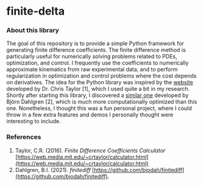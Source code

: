 # finite-delta

### About this library

The goal of this repository is to provide a simple Python framework for generating finite difference coefficients. 
The finite difference method is particularly useful for numerically solving problems related to PDEs, optimization, and control.
I frequently use the coefficients to numerically approximate kinematics from raw experimental data, and to perform regularization in optimization and control problems where the cost depends on derivatives.
The idea for the Python library was inspired by the [website](https://web.media.mit.edu/~crtaylor/calculator.html) developed by Dr. Chris Taylor \[1\], which I used quite a bit in my research.
Shortly after starting this library, I discovered a [similar one](https://github.com/bjodah/finitediff) developed by Björn Dahlgren \[2\], which is much more computationally optimized than this one.
Nonetheless, I thought this was a fun personal project, where I could throw in a few extra features and demos I personally thought were interesting to include.

### References

1. Taylor, C.R. (2016). *Finite Difference Coefficients Calculator* [https://web.media.mit.edu/~crtaylor/calculator.html](https://web.media.mit.edu/~crtaylor/calculator.html)
2. Dahlgren, B.I. (2021). *finitediff* [https://github.com/bjodah/finitediff](https://github.com/bjodah/finitediff).
